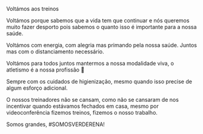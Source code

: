 Voltámos aos treinos

 

Voltámos porque sabemos que a vida tem que continuar e nós queremos muito fazer desporto pois sabemos o quanto isso é importante para a nossa saúde.

   

Voltámos com energia, com alegria mas primando pela nossa saúde. Juntos mas com o distanciamento necessário.

 

Voltámos para todos juntos mantermos a nossa modalidade viva, o atletismo é a nossa profissão 

Sempre com os cuidados de higienização, mesmo quando isso precise de algum esforço adicional.

  

O nossos treinadores não se cansam, como não se cansaram de nos incentivar quando estávamos fechados em casa, mesmo por videoconferência fizemos treinos, fizemos o nosso trabalho.

    

Somos grandes, #SOMOSVERDERENA!
